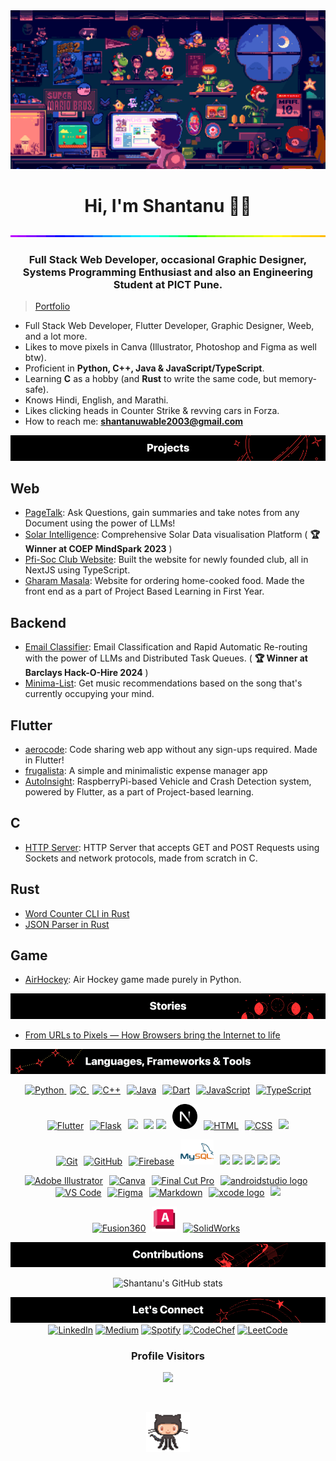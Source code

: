 <img src="https://github.com/shxntanu/shxntanu/blob/991125d60c33f44bf49b63043cb0daed151434ba/assets/github-banner-gif.gif" >
<h1 align="center">Hi, I'm Shantanu 👋🏼</h1>
<img style="width:100%;height:3px;" src="https://github.com/NuroDev/NuroDev/blob/6f0d0a8cff5c44aea2d4f24d949f692ee54002de/bar.gif" />
<h3 align="center">Full Stack Web Developer, occasional Graphic Designer, Systems Programming Enthusiast and also an Engineering Student at PICT Pune.</h3>

> [Portfolio](https://shxntanu.tech/)

- Full Stack Web Developer, Flutter Developer, Graphic Designer, Weeb, and a lot more.
- Likes to move pixels in Canva (Illustrator, Photoshop and Figma as well btw).
- Proficient in **Python, C++, Java & JavaScript/TypeScript**.
- Learning **C** as a hobby (and **Rust** to write the same code, but memory-safe).
- Knows Hindi, English, and Marathi.
- Likes clicking heads in Counter Strike & revving cars in Forza.
- How to reach me: **shantanuwable2003@gmail.com**

<img src ="https://github.com/shxntanu/shxntanu/blob/11f7347e12757d74769a4bd77583dae0658c1efe/assets/proj.png">

## Web

- [PageTalk](https://github.com/shxntanu/PageTalk): Ask Questions, gain summaries and take notes from any Document using the power of LLMs!
- [Solar Intelligence](https://github.com/shxntanu/solar-intelligence): Comprehensive Solar Data visualisation Platform ( **🏆 Winner at COEP MindSpark 2023** )
- [Pfi-Soc Club Website](https://pfisoc.com): Built the website for newly founded club, all in NextJS using TypeScript.
- [Gharam Masala](https://github.com/shxntanu/Gharam_Masala): Website for ordering home-cooked food. Made the front end as a part of Project Based Learning in First Year.

## Backend

- [Email Classifier](https://github.com/shxntanu/email-classifier): Email Classification and Rapid Automatic Re-routing with the power of LLMs and Distributed Task Queues. ( **🏆 Winner at Barclays Hack-O-Hire 2024** )
- [Minima-List](https://github.com/shxntanu/minima-list-ML): Get music recommendations based on the song that's currently occupying your mind.

## Flutter

- [aerocode](https://github.com/shxntanu/aerocode): Code sharing web app without any sign-ups required. Made in Flutter!
- [frugalista](https://github.com/shxntanu/frugalista): A simple and minimalistic expense manager app
- [AutoInsight](https://github.com/shxntanu/AutoInsight): RaspberryPi-based Vehicle and Crash Detection system, powered by Flutter, as a part of Project-based learning.

## C

- [HTTP Server](https://github.com/shxntanu/http-server-c): HTTP Server that accepts GET and POST Requests using Sockets and network protocols, made from scratch in C.

## Rust

- [Word Counter CLI in Rust](https://github.com/shxntanu/wc-rust)
- [JSON Parser in Rust](https://github.com/shxntanu/json-parser-rust)

## Game

- [AirHockey](https://github.com/shxntanu/air-hockey-pygame): Air Hockey game made purely in Python.


<img src= "https://github.com/shxntanu/shxntanu/blob/1ea27b23be693057d970371e005e75046a677969/assets/stories_1.png">

- <a href="https://medium.com/@shxntanu/from-urls-to-pixels-how-browsers-bring-the-internet-to-life-aabf3aaf92f9">From URLs to Pixels — How Browsers bring the Internet to life</a>

<img src= "https://github.com/shxntanu/shxntanu/blob/1ea27b23be693057d970371e005e75046a677969/assets/lft.png">

<div align="center">

  <a href="https://www.python.org"> <img src = "https://raw.githubusercontent.com/get-icon/geticon/fc0f660daee147afb4a56c64e12bde6486b73e39/icons/python.svg" alt = "Python" height = 40px> </a>
  <img width="2">
  <a href="https://en.wikipedia.org/wiki/C_(programming_language)"><img src = "https://raw.githubusercontent.com/get-icon/geticon/fc0f660daee147afb4a56c64e12bde6486b73e39/icons/c.svg" alt = "C" height = 40px> </a>
  <img width="2">
  [<img src = "https://raw.githubusercontent.com/get-icon/geticon/fc0f660daee147afb4a56c64e12bde6486b73e39/icons/c-plusplus.svg" alt = "C++" height = 40px>](https://en.wikipedia.org/wiki/C%2B%2B)
  <img width="2">
  [<img src = "https://raw.githubusercontent.com/get-icon/geticon/fc0f660daee147afb4a56c64e12bde6486b73e39/icons/java.svg" alt = "Java" height = 40px>](https://www.java.com/en/)
  <img width="2">
  [<img src = "https://raw.githubusercontent.com/get-icon/geticon/fc0f660daee147afb4a56c64e12bde6486b73e39/icons/dart.svg" alt = "Dart" height = 40px>](https://dart.dev)
  <img width="2">
  [<img src = "https://upload.wikimedia.org/wikipedia/commons/thumb/6/6a/JavaScript-logo.png/800px-JavaScript-logo.png" alt = "JavaScript" height = 40px>](https://en.wikipedia.org/wiki/JavaScript)
  <img width="2">
  [<img src="https://upload.wikimedia.org/wikipedia/commons/4/4c/Typescript_logo_2020.svg" alt="TypeScript" height=40px>](https://www.typescriptlang.org/)

  [<img src = "https://raw.githubusercontent.com/get-icon/geticon/fc0f660daee147afb4a56c64e12bde6486b73e39/icons/flutter.svg" alt = "Flutter" height = 40px>](https://flutter.dev/)
  <img width="2">
  [<img src="https://miro.medium.com/v2/resize:fit:980/1*cWuvkF15QKOsTHtgyIaqOA.png" alt="Flask" height=40px>](https://flask.palletsprojects.com/en/3.0.x/)
  <img width="2">
  [<img src = "https://upload.wikimedia.org/wikipedia/commons/thumb/a/a7/React-icon.svg/2300px-React-icon.svg.png" height = 40px>](https://react.dev)
  <img width="2">
  [<img src = "https://raw.githubusercontent.com/reduxjs/redux/master/logo/logo.png" height = 40px>](https://redux.js.org/)
  [<img src = "https://repository-images.githubusercontent.com/180328715/fca49300-e7f1-11ea-9f51-cfd949b31560" height = 40px>](https://github.com/pmndrs/zustand)
  <img width="2">
  <img src="https://github.com/shxntanu/shxntanu/blob/65f90b6557b2c664691524ba5922bdb9e3fcad91/assets/next-js-icon-seeklogo.com.svg" height=40px>
  <img width="2">
  [<img src = "https://raw.githubusercontent.com/get-icon/geticon/fc0f660daee147afb4a56c64e12bde6486b73e39/icons/html-5.svg" alt = "HTML" height = 40px>](https://en.wikipedia.org/wiki/HTML)
  <img width="2">
  [<img src = "https://raw.githubusercontent.com/get-icon/geticon/fc0f660daee147afb4a56c64e12bde6486b73e39/icons/css-3.svg" alt = "CSS" height = 40px>](https://en.wikipedia.org/wiki/CSS)
  <img width="2">
  [<img src="https://tailwindcss.com/_next/static/media/tailwindcss-mark.3c5441fc7a190fb1800d4a5c7f07ba4b1345a9c8.svg" height=32px>](https://tailwindcss.com/)


  [<img src = "https://img.icons8.com/?size=512&id=20906&format=png" alt = "Git" height = 40px>](https://git-scm.com)
  <img width="2">
  [<img src = "https://img.icons8.com/?size=512&id=AZOZNnY73haj&format=png" alt = "GitHub" height = 40px>](https://github.com)
  <img width="2">
  [<img src = "https://img.icons8.com/?size=512&id=62452&format=png" alt = "Firebase" height = 40px>](https://firebase.google.com)
  <img width="2">
  [<img src="https://github.com/shxntanu/shxntanu/blob/b62c0f7cd6beee27d60a706ce1d9612d210dc0be/assets/mysql.png" height=40px>](https://www.mysql.com/)
  <img width="2">
  [<img src="https://upload.wikimedia.org/wikipedia/commons/thumb/9/93/MongoDB_Logo.svg/2560px-MongoDB_Logo.svg.png" height=40px>](https://www.mongodb.com/)
  [<img src="https://static-00.iconduck.com/assets.00/django-icon-1606x2048-lwmw1z73.png" height=35px>](https://www.djangoproject.com/)
  [<img src="https://upload.wikimedia.org/wikipedia/commons/6/64/Expressjs.png" height=40px>](https://expressjs.com/)
  [<img src="https://seeklogo.com/images/J/json-web-tokens-jwt-io-logo-C003DEC47A-seeklogo.com.png" height=40px>](https://jwt.io/)
  [<img src="https://play-lh.googleusercontent.com/cUrv0t00FYQ1GKLuOTvv8qjo1lSDjqZC16IOp3Fb6ijew6Br5m4o16HhDp0GBu_Bw8Y" height=40px>](https://uptimerobot.com/)

 
  [<img src = "https://raw.githubusercontent.com/get-icon/geticon/fc0f660daee147afb4a56c64e12bde6486b73e39/icons/adobe-illustrator.svg" alt = "Adobe Illustrator" height = 40px>](https://www.adobe.com/in/products/illustrator.html)
  <img width="2">
  [<img src="https://cdn-images-1.medium.com/v2/resize:fit:1200/1*A6kkoOVJVpXPWewg8axc5w.png" alt="Canva" height=40px>](https://www.canva.com)
  <img width="2">
  [<img src="https://upload.wikimedia.org/wikipedia/en/9/9f/2015_Final_Cut_Pro_Logo.png" alt="Final Cut Pro" height=40px>](https://www.apple.com/in/final-cut-pro/)
  <img width="2">
  [<img src="https://cdn.jsdelivr.net/gh/devicons/devicon/icons/androidstudio/androidstudio-original.svg" height="40" alt="androidstudio logo">](https://developer.android.com/studio)
  <img width="2">
  [<img src="https://cdn.jsdelivr.net/gh/devicons/devicon/icons/vscode/vscode-original.svg" height="40" alt="VS Code">](https://code.visualstudio.com/)
  <img width="2">
  [<img src="https://cdn.jsdelivr.net/gh/devicons/devicon/icons/figma/figma-original.svg" height="40" alt="Figma">](https://www.figma.com/)
  <img width="2">
  [<img src="https://cdn.jsdelivr.net/gh/devicons/devicon/icons/markdown/markdown-original.svg" height="40" alt="Markdown">](https://en.wikipedia.org/wiki/Markdown)
  <img width="2">
  [<img src="https://cdn.jsdelivr.net/gh/devicons/devicon/icons/xcode/xcode-original.svg" height="40" alt="xcode logo">](https://developer.apple.com/xcode/)
  <img width="2">
  <img src="http://content.arduino.cc/brand/arduino-color.svg" height=40px>


  [<img src = "https://images.g2crowd.com/uploads/product/image/large_detail/large_detail_08cbb05caf3271616f7fef03768dfbf5/fusion-360.png" alt = "Fusion360" height = 40px>](https://www.autodesk.in/products/fusion-360/overview?term=1-YEAR&tab=subscription)
  <img width="2">
  [<img src="https://raw.githubusercontent.com/shxntanu/shxntanu/main/AutCAD%20Logo.png" alt ="AutoCAD" height=40x>](https://www.autodesk.com/products/autocad-lt/overview)
  <img width="2">
  [<img src = "https://upload.wikimedia.org/wikipedia/en/thumb/d/d2/SolidWorks_Logo.svg/2880px-SolidWorks_Logo.svg.png" alt = "SolidWorks" height = 40px>](https://www.solidworks.com)
  <img width="2">

</div>

<img src="https://github.com/shxntanu/shxntanu/blob/1ea27b23be693057d970371e005e75046a677969/assets/contri.png">

<div align="center">
 
  ![Shantanu's GitHub stats](https://github-readme-stats.vercel.app/api?username=shxntanu&show_icons=true&theme=default\&rank_icon=github)
  
  <img src="https://github.com/shxntanu/shxntanu/blob/1ea27b23be693057d970371e005e75046a677969/assets/lc.png">
  <div align="center">
    <a href="https://linkedin.com/in/shxntanu"><img src="https://img.icons8.com/color/512/linkedin.png" width="50" height="50" alt="LinkedIn"></a>
    <a href="https://medium.com/@shxntanu"><img src="https://www.dropbox.com/team/team_logo/dbtid%3AAACXpg8cm0XzfCIs1qaUSYqq-l6Ge7Q_pE4?v=1603320488672" height=50 alt="Medium"></a>
    <a href="https://open.spotify.com/user/vfslkmx2w9y4qb36bdsi10rx9?si=f4203c314add4f8a"><img src="https://www.freepnglogos.com/uploads/spotify-logo-png/spotify-icon-marilyn-scott-0.png" height=50 alt="Spotify"></a>
    <a href="https://www.codechef.com/users/shxntanu"><img src="https://upload.wikimedia.org/wikipedia/en/thumb/7/7b/Codechef%28new%29_logo.svg/2880px-Codechef%28new%29_logo.svg.png" height=50 alt="CodeChef"></a>
    <a href="https://leetcode.com/shxntanu/"><img src="https://upload.wikimedia.org/wikipedia/commons/1/19/LeetCode_logo_black.png" height=50 alt="LeetCode"></a>
  </div>
</div>

<div align="center">
 
 ### Profile Visitors
 
</div>



<div align="center">
  <img src="https://profile-counter.glitch.me/shxntanu/count.svg?"  />
</div>
<p>&nbsp;</p>
<div align="center">
 <img height="64" src="octocat.gif">
</div>
